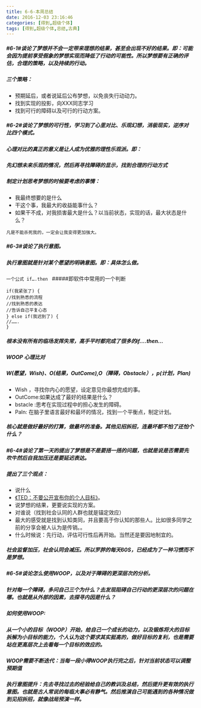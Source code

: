 ```yaml
---
title: 6-6-本周总结
date: 2016-12-03 23:16:46
categories: [得到,超级个体]
tags: [得到,超级个体,总结,古典]
---
```

##### #6-1#谈论了梦想并不会一定带来理想的结果，甚至会出现不好的结果。即：可能会因为提前享受假象的梦想实现而降低了行动的可能性。所以梦想要有正确的评估，合理的策略，以及持续的行动。
##### 三个策略：
*  预期延后，或者说延后公布梦想，以免丧失行动动力。
* 找到实现的投影，向XXX同志学习
* 找到可行的障碍以及可行的行动方案。

##### #6-2#谈论了梦想的可行性，学习到了心里对比、乐观幻想，消极现实，逆序对比四个模式。
##### 心理对比的真正的意义是让人成为优雅的理性乐观派。即：
##### 先幻想未来乐观的情况，然后再寻找障碍的显示，找到合理的行动方式
<!-- more --> 
##### 制定计划思考梦想的时候要考虑的事情：

* 我最终想要的是什么
* 干这个事，我最大的收益能事什么？
* 如果干不成，对我损害最大是什么？以当前状态，实现的话，最大状态是什么？

`凡是不能杀死我的，一定会让我变得更加强大。`
##### #6-3#谈论了执行意图。
##### 执行意图就是针对某个愿望的明确意图。即：具体怎么做。

`一个公式
if….then
`
#####即软件中常用的一个判断
```
if(我紧张了) {
//找到熟悉的流程
//找到熟悉的表达
//告诉自己平复心态
} else if(我迟到了) {
//…….
}
```
##### 根本没有所有的临场发挥失常，高手平时都完成了很多的if....then...

##### WOOP 心理比对
##### W(愿望，Wish)、O(结果，OutCome),O（障碍，Obstacle），p(计划，Plan)

*  Wish ，寻找你内心的愿望，设定意见你最想完成的事。
*  OutCome:如果达成了最好的结果是什么？
*  bstacle :思考在实现过程中的担心发生的障碍。
*  Paln: 在脑子里语言最好和最坏的情况，找到一个平衡点，制定计划。

##### 核心就是做好最好的打算，做最坏的准备。其他见招拆招，连最坏都不怕了还怕个什么？

##### #6-4#谈论了第一天的提出了梦想是不是要捂一捂的问题，也就是说是否需要先吹牛然后自我加压还是要延迟表达。
##### 提出了三个观点：
* 说什么
* [《TED：不要公开宣布你的个人目标》](http://open.163.com/movie/2010/9/H/J/M77TJ4TC9_M9BTM2LHJ.html)。
* 说梦想的结果，更要说实现的方案。
* 对谁说（找到社会认同的人群也就是锚定效应）
* 最大的感受就是找到认知类同，并且要高于你认知的那些人。比如很多同学之前的分享会被人认为是传销。。
* 什么时候说：先行动，评估可行性后再开始。当然还是要因地制宜的。


##### 社会监督加压，社会认同会减压。所以罗胖的每天60S，已经成为了一种习惯而不是梦想。


##### #6-5#谈论怎么使用WOOP，以及对于障碍的更深层次的分析。
##### 针对每一个障碍，多问自己三个为什么？去发现阻碍自己行动的更深层次的问题在哪。也就是从外部的因素，去探寻内因是什么？

##### 如何使用WOOP:

##### 从一个小的目标（WOOP）开始，给自己一个成长的动力，以及锻炼将大的目标拆解为小目标的能力，个人认为这个要求其实挺高的，做好目标的复利，也是需要站在更高层次上去看每一个目标的效应的。

##### WOOP需要不断迭代：当每一段小得WOOP执行完之后，针对当前状态可以调整预期值

##### 执行意图提升：先去寻找过去的经验给自己的教训及总结，然后提升更有效的执行意图。也就是古人常说的每临大事必有静气。然后推演自己可能遇到的各种情况做到见招拆招，就像战局预演一样。
